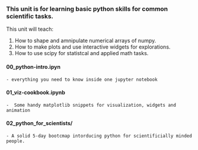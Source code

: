 ### This unit is for learning basic python skills for common scientific tasks.
This unit will teach:

1. How to shape and amnipulate numerical arrays of numpy.
2. How to make plots and use interactive widgets for explorations.
3. How to use scipy for statistcal and applied math tasks.

#### 00_python-intro.ipyn 
	- everything you need to know inside one jupyter notebook

#### 01_viz-cookbook.ipynb 
	-  Some handy matplotlib snippets for visualization, widgets and animation  

#### 02_python_for_scientists/ 
	- A solid 5-day bootcmap intorducing python for scientificially minded people.  

